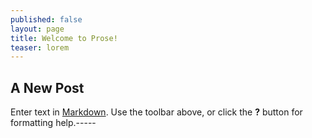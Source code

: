 ```yaml
---
published: false
layout: page
title: Welcome to Prose!
teaser: lorem
---
```


###

## A New Post

Enter text in [Markdown](http://daringfireball.net/projects/markdown/). Use the toolbar above, or click the **?** button for formatting help.-----

